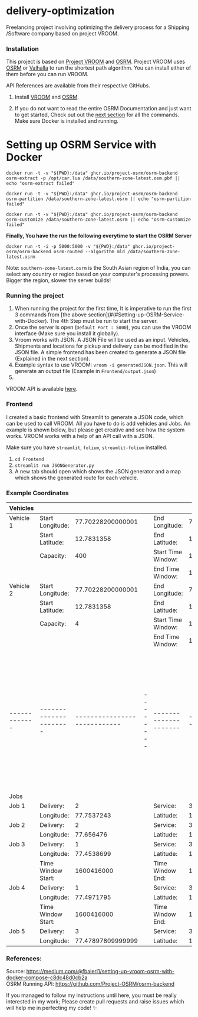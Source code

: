 # delivery-optimization
Freelancing project involving optimizing the delivery process for a Shipping /Software company based on project VROOM.


### Installation
This project is based on [Project VROOM](https://github.com/VROOM-Project/vroom) and [OSRM](https://github.com/Project-OSRM). Project VROOM uses [OSRM](http://project-osrm.org/) or [Valhalla](https://github.com/valhalla/valhalla) to run the shortest path algorithm. You can install either of them before you can run VROOM.

API References are available from their respective GitHubs.

1. Install [VROOM](https://github.com/VROOM-Project/vroom/wiki/Building) and [OSRM](https://github.com/VROOM-Project/vroom/wiki/Building).

2. If you do not want to read the entire OSRM Documentation and just want to get started, Check out out the [next section](#Setting-up-OSRM-Service-with-Docker) for all the commands. Make sure Docker is installed and running.

# Setting up OSRM Service with Docker

`docker run -t -v "${PWD}:/data" ghcr.io/project-osrm/osrm-backend osrm-extract -p /opt/car.lua /data/southern-zone-latest.osm.pbf || echo "osrm-extract failed"`

`docker run -t -v "${PWD}:/data" ghcr.io/project-osrm/osrm-backend osrm-partition /data/southern-zone-latest.osrm || echo "osrm-partition failed"`

`docker run -t -v "${PWD}:/data" ghcr.io/project-osrm/osrm-backend osrm-customize /data/southern-zone-latest.osrm || echo "osrm-customize failed"`

**Finally, You have the run the following everytime to start the OSRM Server** 

`docker run -t -i -p 5000:5000 -v "${PWD}:/data" ghcr.io/project-osrm/osrm-backend osrm-routed --algorithm mld /data/southern-zone-latest.osrm`

Note: `southern-zone-latest.osrm` is the South Asian region of India, you can select any country or region based on your computer's processing powers. Bigger the region, slower the server builds!

### Running the project
1. When running the project for the first time, It is imperative to run the first 3 commands from [the above section](#(#Setting-up-OSRM-Service-with-Docker). The 4th Step must be run to start the server.
2. Once the server is open (`Default Port : 5000`), you can use the VROOM interface (Make sure you install it globally).
3. Vroom works with JSON. A JSON File will be used as an input. Vehicles, Shipments and locations for pickup and delivery can be modified in the JSON file. A simple frontend has been created to generate a JSON file (Explained in the next section).
4. Example syntax to use VROOM: `vroom -i generatedJSON.json`. This will generate an output file (Example in `Frontend/output.json`)
5. 

VROOM API is available [here](https://github.com/VROOM-Project/vroom/blob/master/docs/API.md).

### Frontend

I created a basic frontend with Streamlit to generate a JSON code, which can be used to call VROOM. All you have to do is add vehicles and Jobs. An example is shown below, but please get creative and see how the system works. VROOM works with a help of an API call with a JSON.

Make sure you have `streamlit`, `folium`, `streamlit-folium` installed.

1. `cd Frontend`
2. `streamlit run JSONGenerator.py`
3. A new tab should open which shows the JSON generator and a map which shows the generated route for each vehicle.


### Example Coordinates

| Vehicles    |                      |                            |        |                     |                      |                   |
|-------------|----------------------|----------------------------|--------|---------------------|----------------------|-------------------|
| Vehicle 1   | Start Longitude:     | 77.70228200000001          |        | End Longitude:      | 77.70228200000001    |                   |
|             | Start Latitude:      | 12.7831358                 |        | End Latitude:       | 12.7831358           |                   |
|             | Capacity:            | 400                        |        | Start Time Window:  | 1600416000           |                   |
|             |                      |                            |        | End Time Window:    | 1600426800           |                   |
| Vehicle 2   | Start Longitude:     | 77.70228200000001          |        | End Longitude:      | 77.70228200000001    |                   |
|             | Start Latitude:      | 12.7831358                 |        | End Latitude:       | 12.7831358           |                   |
|             | Capacity:            | 4                          |        | Start Time Window:  | 1600416000           |                   |
|             |                      |                            |        | End Time Window:    | 1600426800           |                   |
|-------------|----------------------|----------------------------|--------|---------------------|----------------------|-------------------|
| Jobs        |                      |                            |        |                     |                      |                   |
| Job 1       | Delivery:            | 2                          |        | Service:            | 300                  |                   |
|             | Longitude:           | 77.7537243                 |        | Latitude:           | 13.0452482           |                   |
| Job 2       | Delivery:            | 2                          |        | Service:            | 300                  |                   |
|             | Longitude:           | 77.656476                  |        | Latitude:           | 13.0521424           |                   |
| Job 3       | Delivery:            | 1                          |        | Service:            | 300                  |                   |
|             | Longitude:           | 77.4538699                 |        | Latitude:           | 13.068898            |                   |
|             | Time Window Start:   | 1600416000                 |        | Time Window End:    | 1600423200           |                   |
| Job 4       | Delivery:            | 1                          |        | Service:            | 300                  |                   |
|             | Longitude:           | 77.4971795                 |        | Latitude:           | 12.9234009           |                   |
|             | Time Window Start:   | 1600416000                 |        | Time Window End:    | 1600423200           |                   |
| Job 5       | Delivery:            | 3                          |        | Service:            | 300                  |                   |
|             | Longitude:           | 77.47897809999999          |        | Latitude:           | 12.9097719           |                   |



### References:

Source: https://medium.com/@fbaierl1/setting-up-vroom-osrm-with-docker-compose-c8dc48d0cb2a </br>
OSRM Running API: https://github.com/Project-OSRM/osrm-backend

If you managed to follow my instructions until here, you must be really interested in my work; Please create pull requests and raise issues which will help me in perfecting my code! ✨